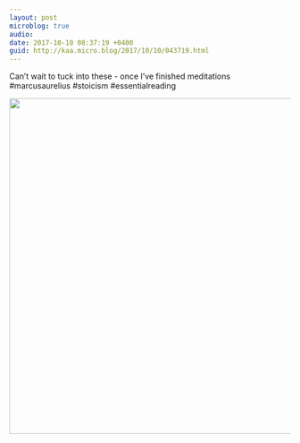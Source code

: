 ```yaml
---
layout: post
microblog: true
audio: 
date: 2017-10-10 08:37:19 +0400
guid: http://kaa.micro.blog/2017/10/10/043719.html
---
```

Can’t wait to tuck into these - once I’ve finished meditations #marcusaurelius #stoicism #essentialreading

<img src="https://micro.kaa.bz/uploads/2018/f3348a2707.jpg" width="600" height="600" />
